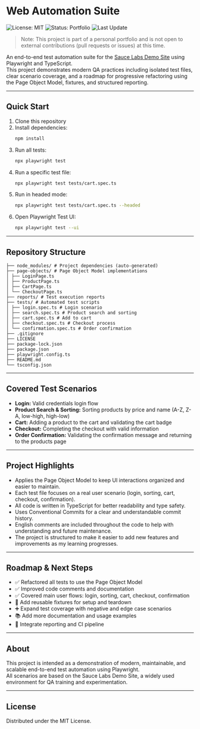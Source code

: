 # Web Automation Suite

![License: MIT](https://img.shields.io/badge/License-MIT-green.svg)
![Status: Portfolio](https://img.shields.io/badge/status-portfolio-blue)
![Last Update](https://img.shields.io/badge/last%20update-May%202025-brightgreen)

> Note: This project is part of a personal portfolio and is not open to external contributions (pull requests or issues) at this time.

An end-to-end test automation suite for the [Sauce Labs Demo Site](https://www.saucedemo.com/) using Playwright and TypeScript.  
This project demonstrates modern QA practices including isolated test files, clear scenario coverage, and a roadmap for progressive refactoring using the Page Object Model, fixtures, and structured reporting.

---

## Quick Start

1. Clone this repository
2. Install dependencies:
   ```bash
   npm install
   ```
3. Run all tests:
   ```bash
   npx playwright test
   ```
4. Run a specific test file:
   ```bash
   npx playwright test tests/cart.spec.ts
   ```
5. Run in headed mode:
   ```bash
   npx playwright test tests/cart.spec.ts --headed
   ```
6. Open Playwright Test UI:
   ```bash
   npx playwright test --ui
   ```

---

## Repository Structure

```
├── node_modules/ # Project dependencies (auto-generated)
├── page-objects/ # Page Object Model implementations
│ ├── LoginPage.ts
│ ├── ProductPage.ts
│ ├── CartPage.ts
│ └── CheckoutPage.ts
├── reports/ # Test execution reports
├── tests/ # Automated test scripts
│ ├── login.spec.ts # Login scenario
│ ├── search.spec.ts # Product search and sorting
│ ├── cart.spec.ts # Add to cart
│ ├── checkout.spec.ts # Checkout process
│ └── confirmation.spec.ts # Order confirmation
├── .gitignore
├── LICENSE
├── package-lock.json
├── package.json
├── playwright.config.ts
├── README.md
└── tsconfig.json
```

---

## Covered Test Scenarios

- **Login:** Valid credentials login flow
- **Product Search & Sorting:** Sorting products by price and name (A-Z, Z-A, low-high, high-low)
- **Cart:** Adding a product to the cart and validating the cart badge
- **Checkout:** Completing the checkout with valid information
- **Order Confirmation:** Validating the confirmation message and returning to the products page 

---

## Project Highlights

- Applies the Page Object Model to keep UI interactions organized and easier to maintain.
- Each test file focuses on a real user scenario (login, sorting, cart, checkout, confirmation).
- All code is written in TypeScript for better readability and type safety.
- Uses Conventional Commits for a clear and understandable commit history.
- English comments are included throughout the code to help with understanding and future maintenance.
- The project is structured to make it easier to add new features and improvements as my learning progresses.

---

## Roadmap & Next Steps

- ✅ Refactored all tests to use the Page Object Model
- ✅ Improved code comments and documentation
- ✅ Covered main user flows: login, sorting, cart, checkout, confirmation
- 🔄 Add reusable fixtures for setup and teardown
- ➕ Expand test coverage with negative and edge case scenarios
- 📚 Add more documentation and usage examples
- 🔧 Integrate reporting and CI pipeline

---

## About

This project is intended as a demonstration of modern, maintainable, and scalable end-to-end test automation using Playwright.  
All scenarios are based on the Sauce Labs Demo Site, a widely used environment for QA training and experimentation.

---

## License

Distributed under the MIT License.